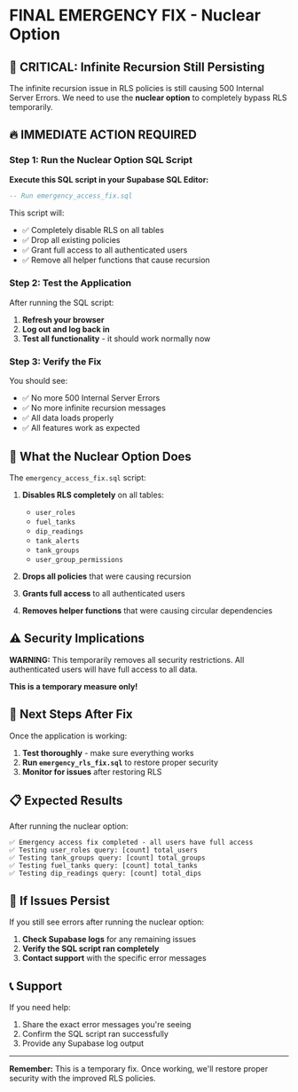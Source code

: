 # FINAL EMERGENCY FIX - Nuclear Option

## 🚨 CRITICAL: Infinite Recursion Still Persisting

The infinite recursion issue in RLS policies is still causing 500 Internal Server Errors. We need to use the **nuclear option** to completely bypass RLS temporarily.

## 🔥 IMMEDIATE ACTION REQUIRED

### Step 1: Run the Nuclear Option SQL Script

**Execute this SQL script in your Supabase SQL Editor:**

```sql
-- Run emergency_access_fix.sql
```

This script will:
- ✅ Completely disable RLS on all tables
- ✅ Drop all existing policies
- ✅ Grant full access to all authenticated users
- ✅ Remove all helper functions that cause recursion

### Step 2: Test the Application

After running the SQL script:
1. **Refresh your browser**
2. **Log out and log back in**
3. **Test all functionality** - it should work normally now

### Step 3: Verify the Fix

You should see:
- ✅ No more 500 Internal Server Errors
- ✅ No more infinite recursion messages
- ✅ All data loads properly
- ✅ All features work as expected

## 🔧 What the Nuclear Option Does

The `emergency_access_fix.sql` script:

1. **Disables RLS completely** on all tables:
   - `user_roles`
   - `fuel_tanks` 
   - `dip_readings`
   - `tank_alerts`
   - `tank_groups`
   - `user_group_permissions`

2. **Drops all policies** that were causing recursion

3. **Grants full access** to all authenticated users

4. **Removes helper functions** that were causing circular dependencies

## ⚠️ Security Implications

**WARNING:** This temporarily removes all security restrictions. All authenticated users will have full access to all data.

**This is a temporary measure only!**

## 🔄 Next Steps After Fix

Once the application is working:

1. **Test thoroughly** - make sure everything works
2. **Run `emergency_rls_fix.sql`** to restore proper security
3. **Monitor for issues** after restoring RLS

## 📋 Expected Results

After running the nuclear option:

```
✅ Emergency access fix completed - all users have full access
✅ Testing user_roles query: [count] total_users
✅ Testing tank_groups query: [count] total_groups  
✅ Testing fuel_tanks query: [count] total_tanks
✅ Testing dip_readings query: [count] total_dips
```

## 🚨 If Issues Persist

If you still see errors after running the nuclear option:

1. **Check Supabase logs** for any remaining issues
2. **Verify the SQL script ran completely**
3. **Contact support** with the specific error messages

## 📞 Support

If you need help:
1. Share the exact error messages you're seeing
2. Confirm the SQL script ran successfully
3. Provide any Supabase log output

---

**Remember:** This is a temporary fix. Once working, we'll restore proper security with the improved RLS policies. 